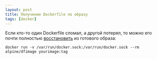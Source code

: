 ```yaml
---
layout: post
title: Получение Dockerfile по образу
tags: [docker]
---
```

Если кто-то один Dockerfile сломал, а другой потерял, то можно его почти полностью [восстановить](https://hub.docker.com/r/alpine/dfimage) из готового образа:
```
docker run -v /var/run/docker.sock:/var/run/docker.sock --rm alpine/dfimage yourimage:tag
```
